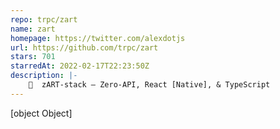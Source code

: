 ```yaml
---
repo: trpc/zart
name: zart
homepage: https://twitter.com/alexdotjs
url: https://github.com/trpc/zart
stars: 701
starredAt: 2022-02-17T22:23:50Z
description: |-
    🤯  zART-stack — Zero-API, React [Native], & TypeScript
---
```


[object Object]
